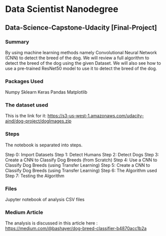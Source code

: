 # Data Scientist Nanodegree
## Data-Science-Capstone-Udacity [Final-Project]

### Summary
By using machine learning methods namely Convolutional Neural Network (CNN) to detect the breed of the dog. We will review a full algorithm to detect the breed of the dog using the given Dataset. We will also see how to use a pre-trained ResNet50 model to use it to detect the breed of the dog.

### Packages Used
Numpy
Sklearn
Keras
Pandas
Matplotlib

### The dataset used 
This is the link for it:
https://s3-us-west-1.amazonaws.com/udacity-aind/dog-project/dogImages.zip
### Steps
The notebook is separated into steps.

Step 0: Import Datasets
Step 1: Detect Humans
Step 2: Detect Dogs
Step 3: Create a CNN to Classify Dog Breeds (from Scratch)
Step 4: Use a CNN to Classify Dog Breeds (using Transfer Learning)
Step 5: Create a CNN to Classify Dog Breeds (using Transfer Learning)
Step 6: The Algorithm used
Step 7: Testing the  Algorithm

### Files
Jupyter notebook of analysis
CSV files

### Medium Article

The analysis is discussed in this article here :
https://medium.com/@bashayer/dog-breed-classifier-b4870acc1b2a
